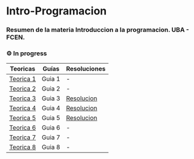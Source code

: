 # Intro-Programacion

### Resumen de la materia Introduccion a la programacion. UBA - FCEN. 

### ⚙️ In progress

| Teoricas | Guías | Resoluciones |
| -------- | ----- | ------------ |
| [Teorica 1](https://github.com/ManuTorrado/Intro-Programacion/blob/main/Teoricas/Te%C3%B3rica%20-%20L%C3%B3gica.pdf) | Guia 1 | - |
| [Teorica 2](https://github.com/ManuTorrado/Intro-Programacion/blob/main/Teoricas/Teorica%202%20-%20Especificaciones.pdf) | Guia 2 | - |
| [Teorica 3](https://github.com/ManuTorrado/Intro-Programacion/blob/main/Teoricas/Teorica%203%20-%20Introduccion%20a%20la%20especificacion%20de%20problemas.pdf) | Guia 3 | [Resolucion](https://github.com/ManuTorrado/Intro-Programacion/blob/main/Guias%20-%20Programacion/Guia%203/guia3.hs) |
| [Teorica 4](https://github.com/ManuTorrado/Intro-Programacion/blob/main/Teoricas/Teorica%204%20-%20Paradigmas%20y%20buenas%20practicas.pdf) | Guia 4 | [Resolucion](https://github.com/ManuTorrado/Intro-Programacion/blob/main/Guias%20-%20Programacion/Guia%204/guia4.hs) |
| [Teorica 5](https://github.com/ManuTorrado/Intro-Programacion/blob/main/Teoricas/Te%C3%B3rica%205%20-%20Funcional%20B%C3%A1sico.pdf) | Guia 5 | [Resolucion](https://github.com/ManuTorrado/Intro-Programacion/blob/main/Guias%20-%20Programacion/Guia%205/guia5.hs) |
| [Teorica 6](https://github.com/ManuTorrado/Intro-Programacion/blob/main/Teoricas/Te%C3%B3rica%206%20-%20Mecanismo%20de%20recursi%C3%B3n.pdf) | Guia 6 | - |
| [Teorica 7](https://github.com/ManuTorrado/Intro-Programacion/blob/main/Teoricas/Te%C3%B3rica%207%20-%20Recursi%C3%B3n%20sobre%20listas.pdf) | Guia 7 | - |
| [Teorica 8](https://github.com/ManuTorrado/Intro-Programacion/blob/main/Teoricas/Te%C3%B3rica%208%20-%20Introducci%C3%B3n%20a%20calidad%20en%20software%20-%20handouts.pdf)| Guia 8 | - |


